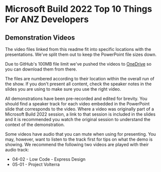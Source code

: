 # Microsoft Build 2022 Top 10 Things For ANZ Developers

## Demonstration Videos

The video files linked from this readme fit into specific locations with the presentations. We've split them out to keep the PowerPoint file sizes down.

Due to GitHub's 100MB file limit we've pushed the videos to [OneDrive](https://1drv.ms/u/s!Ajh6aqc-UljkeuWRPMqNmeR-Fxk?e=cn1ZNx) so you can download them from there.

The files are numbered according to their location within the overall run of the show. If you don't present all content, check the speaker notes in the slides you are using to make sure you use the right video.

All demonstrations have been pre-recorded and edited for brevity. You should find a speaker track for each video embedded in the PowerPoint slide that corresponds to the video. Where a video was originally part of a Microsoft Build 2022 session, a link to that session is included in the slides and it is recommended you watch the original session to understand the context of the demonstration.

Some videos have audio that you can mute when using for presenting. You may, however, want to listen to the track first for tips on what the demo is showing. We recommend the following two videos are played with their audio track:

- 04-02 - Low Code - Express Design
- 05-01 - Project Volterra